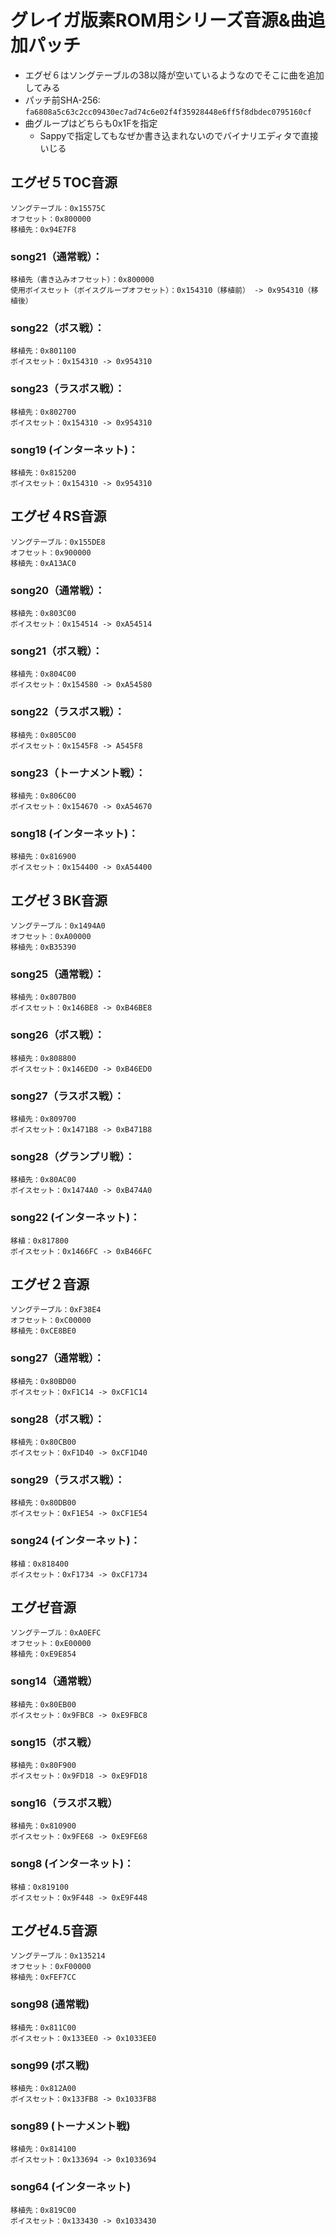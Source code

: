 # グレイガ版素ROM用シリーズ音源&曲追加パッチ
* エグゼ６はソングテーブルの38以降が空いているようなのでそこに曲を追加してみる
* パッチ前SHA-256: `fa6808a5c63c2cc09430ec7ad74c6e02f4f35928448e6ff5f8dbdec0795160cf`
* 曲グループはどちらも0x1Fを指定
	* Sappyで指定してもなぜか書き込まれないのでバイナリエディタで直接いじる

## エグゼ５TOC音源
	ソングテーブル：0x15575C
	オフセット：0x800000
	移植先：0x94E7F8

### song21（通常戦）：
	移植先（書き込みオフセット）：0x800000
	使用ボイスセット（ボイスグループオフセット）：0x154310（移植前） -> 0x954310（移植後）

### song22（ボス戦）：
	移植先：0x801100
	ボイスセット：0x154310 -> 0x954310

### song23（ラスボス戦）：
	移植先：0x802700
	ボイスセット：0x154310 -> 0x954310

### song19 (インターネット)：
	移植先：0x815200
	ボイスセット：0x154310 -> 0x954310


## エグゼ４RS音源
	ソングテーブル：0x155DE8
	オフセット：0x900000
	移植先：0xA13AC0

### song20（通常戦）：
	移植先：0x803C00
	ボイスセット：0x154514 -> 0xA54514

### song21（ボス戦）：
	移植先：0x804C00
	ボイスセット：0x154580 -> 0xA54580

### song22（ラスボス戦）：
	移植先：0x805C00
	ボイスセット：0x1545F8 -> A545F8

### song23（トーナメント戦）：
	移植先：0x806C00
	ボイスセット：0x154670 -> 0xA54670

### song18 (インターネット)：
	移植先：0x816900
	ボイスセット：0x154400 -> 0xA54400


## エグゼ３BK音源
	ソングテーブル：0x1494A0
	オフセット：0xA00000
	移植先：0xB35390

### song25（通常戦）：
	移植先：0x807B00
	ボイスセット：0x146BE8 -> 0xB46BE8

### song26（ボス戦）：
	移植先：0x808800
	ボイスセット：0x146ED0 -> 0xB46ED0

### song27（ラスボス戦）：
	移植先：0x809700
	ボイスセット：0x1471B8 -> 0xB471B8

### song28（グランプリ戦）：
	移植先：0x80AC00
	ボイスセット：0x1474A0 -> 0xB474A0

### song22 (インターネット)：
	移植：0x817800
	ボイスセット：0x1466FC -> 0xB466FC

## エグゼ２音源
	ソングテーブル：0xF38E4
	オフセット：0xC00000
	移植先：0xCE8BE0

### song27（通常戦）：
	移植先：0x80BD00
	ボイスセット：0xF1C14 -> 0xCF1C14

### song28（ボス戦）：
	移植先：0x80CB00
	ボイスセット：0xF1D40 -> 0xCF1D40

### song29（ラスボス戦）：
	移植先：0x80DB00
	ボイスセット：0xF1E54 -> 0xCF1E54

### song24 (インターネット)：
	移植：0x818400
	ボイスセット：0xF1734 -> 0xCF1734


## エグゼ音源
	ソングテーブル：0xA0EFC
	オフセット：0xE00000
	移植先：0xE9E854

### song14（通常戦）
	移植先：0x80EB00
	ボイスセット：0x9FBC8 -> 0xE9FBC8

### song15（ボス戦）
	移植先：0x80F900
	ボイスセット：0x9FD18 -> 0xE9FD18

### song16（ラスボス戦）
	移植先：0x810900
	ボイスセット：0x9FE68 -> 0xE9FE68

### song8 (インターネット)：
	移植：0x819100
	ボイスセット：0x9F448 -> 0xE9F448


## エグゼ4.5音源
	ソングテーブル：0x135214
	オフセット：0xF00000
	移植先：0xFEF7CC

### song98 (通常戦)
	移植先：0x811C00
	ボイスセット：0x133EE0 -> 0x1033EE0

### song99 (ボス戦)
	移植先：0x812A00
	ボイスセット：0x133FB8 -> 0x1033FB8

### song89 (トーナメント戦)
	移植先：0x814100
	ボイスセット：0x133694 -> 0x1033694

### song64 (インターネット)
	移植先：0x819C00
	ボイスセット：0x133430 -> 0x1033430

